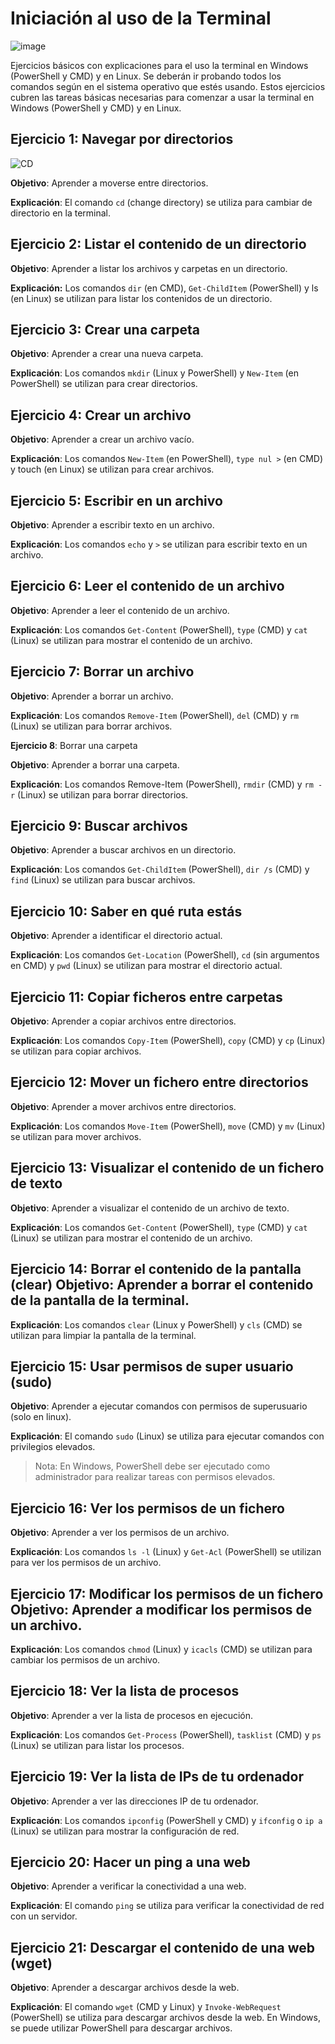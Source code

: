 # Iniciación al uso de la Terminal
![image](https://github.com/AI-School-F5-P3/Iniciacion_a_la_Terminal/assets/18529354/d1e86a01-1560-4c31-898f-65f2616ae601)

Ejercicios básicos con explicaciones para el uso la terminal en Windows (PowerShell y CMD) y en Linux. Se deberán ir probando todos los comandos según en el sistema operativo que estés usando. Estos ejercicios cubren las tareas básicas necesarias para comenzar a usar la terminal en Windows (PowerShell y CMD) y en Linux. 

## Ejercicio 1: Navegar por directorios 
![CD](https://github.com/AI-School-F5-P3/Iniciacion_a_la_Terminal/assets/18529354/9fea4741-7fa2-4899-bf76-ef21f656f996)

**Objetivo**: Aprender a moverse entre directorios. 

**Explicación**: El comando `cd` (change directory) se utiliza para cambiar de directorio en la terminal. 

## Ejercicio 2: Listar el contenido de un directorio 

**Objetivo**: Aprender a listar los archivos y carpetas en un directorio. 

**Explicación:** Los comandos `dir` (en CMD), `Get-ChildItem` (PowerShell) y ls (en Linux) se utilizan para listar los contenidos de un directorio.

## Ejercicio 3: Crear una carpeta 

**Objetivo**: Aprender a crear una nueva carpeta. 

**Explicación**: Los comandos `mkdir` (Linux y PowerShell) y `New-Item` (en PowerShell) se utilizan para crear directorios. 

## Ejercicio 4: Crear un archivo 

**Objetivo**: Aprender a crear un archivo vacío. 

**Explicación**: Los comandos `New-Item` (en PowerShell), `type nul >` (en CMD) y touch (en Linux) se utilizan para crear archivos. 

## Ejercicio 5: Escribir en un archivo 

**Objetivo**: Aprender a escribir texto en un archivo. 

**Explicación**: Los comandos `echo` y `>` se utilizan para escribir texto en un archivo. 

## Ejercicio 6: Leer el contenido de un archivo 

**Objetivo**: Aprender a leer el contenido de un archivo. 

**Explicación**: Los comandos `Get-Content` (PowerShell), `type` (CMD) y `cat` (Linux) se utilizan para mostrar el contenido de un archivo. 

## Ejercicio 7: Borrar un archivo 

**Objetivo**: Aprender a borrar un archivo. 

**Explicación**: Los comandos `Remove-Item` (PowerShell), `del` (CMD) y `rm` (Linux) se utilizan para borrar archivos. 

**Ejercicio 8**: Borrar una carpeta 

**Objetivo**: Aprender a borrar una carpeta. 

**Explicación**: Los comandos Remove-Item (PowerShell), `rmdir` (CMD) y `rm -r` (Linux) se utilizan para borrar directorios. 

## Ejercicio 9: Buscar archivos 

**Objetivo**: Aprender a buscar archivos en un directorio.

**Explicación**: Los comandos `Get-ChildItem` (PowerShell), `dir /s` (CMD) y `find` (Linux) se utilizan para buscar archivos. 

## Ejercicio 10: Saber en qué ruta estás 

**Objetivo**: Aprender a identificar el directorio actual. 

**Explicación**: Los comandos `Get-Location` (PowerShell), `cd` (sin argumentos en CMD) y `pwd` (Linux) se utilizan para mostrar el directorio actual. 

## Ejercicio 11: Copiar ficheros entre carpetas 

**Objetivo**: Aprender a copiar archivos entre directorios. 

**Explicación**: Los comandos `Copy-Item` (PowerShell), `copy` (CMD) y `cp` (Linux) se utilizan para copiar archivos. 

## Ejercicio 12: Mover un fichero entre directorios 

**Objetivo**: Aprender a mover archivos entre directorios. 

**Explicación**: Los comandos `Move-Item` (PowerShell), `move` (CMD) y `mv` (Linux) se utilizan para mover archivos. 

## Ejercicio 13: Visualizar el contenido de un fichero de texto 

**Objetivo**: Aprender a visualizar el contenido de un archivo de texto. 

**Explicación**: Los comandos `Get-Content` (PowerShell), `type` (CMD) y `cat` (Linux) se utilizan para mostrar el contenido de un archivo. 

## Ejercicio 14: Borrar el contenido de la pantalla (clear) Objetivo: Aprender a borrar el contenido de la pantalla de la terminal. 

**Explicación**: Los comandos `clear` (Linux y PowerShell) y `cls` (CMD) se utilizan para limpiar la pantalla de la terminal. 

## Ejercicio 15: Usar permisos de super usuario (sudo) 

**Objetivo**: Aprender a ejecutar comandos con permisos de superusuario (solo en linux). 

**Explicación**: El comando `sudo` (Linux) se utiliza para ejecutar comandos con privilegios elevados.

> Nota: En Windows, PowerShell debe ser ejecutado como administrador para realizar tareas con permisos elevados. 

## Ejercicio 16: Ver los permisos de un fichero 

**Objetivo**: Aprender a ver los permisos de un archivo. 

**Explicación**: Los comandos `ls -l` (Linux) y `Get-Acl` (PowerShell) se utilizan para ver los permisos de un archivo. 

## Ejercicio 17: Modificar los permisos de un fichero Objetivo: Aprender a modificar los permisos de un archivo. 

**Explicación**: Los comandos `chmod` (Linux) y `icacls` (CMD) se utilizan para cambiar los permisos de un archivo. 

## Ejercicio 18: Ver la lista de procesos 

**Objetivo**: Aprender a ver la lista de procesos en ejecución. 

**Explicación**: Los comandos `Get-Process` (PowerShell), `tasklist` (CMD) y `ps` (Linux) se utilizan para listar los procesos. 

## Ejercicio 19: Ver la lista de IPs de tu ordenador 

**Objetivo**: Aprender a ver las direcciones IP de tu ordenador. 

**Explicación**: Los comandos `ipconfig` (PowerShell y CMD) y `ifconfig` o `ip a` (Linux) se utilizan para mostrar la configuración de red. 

## Ejercicio 20: Hacer un ping a una web 

**Objetivo**: Aprender a verificar la conectividad a una web. 

**Explicación**: El comando `ping` se utiliza para verificar la conectividad de red con un servidor. 

## Ejercicio 21: Descargar el contenido de una web (wget) 

**Objetivo**: Aprender a descargar archivos desde la web.

**Explicación**: El comando `wget` (CMD y Linux) y `Invoke-WebRequest` (PowerShell) se utiliza para descargar archivos desde la web. En Windows, se puede utilizar PowerShell para descargar archivos.

